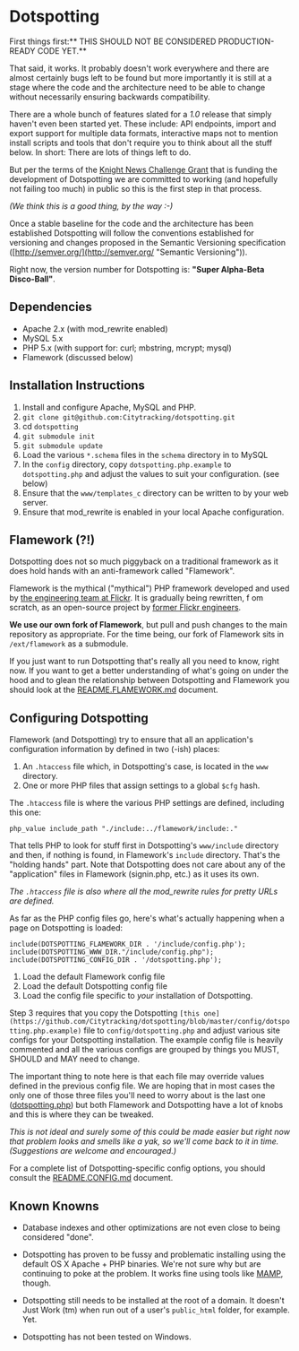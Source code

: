 Dotspotting
==

First things first:** THIS SHOULD NOT BE CONSIDERED PRODUCTION-READY CODE YET.**

That said, it works. It probably doesn't work everywhere and there are almost certainly bugs left to be found but more importantly it is still at a stage where the code and the architecture need to be able to change without necessarily ensuring backwards compatibility.

There are a whole bunch of features slated for a *1.0* release that simply haven't even been started yet. These include: API endpoints, import and export support for multiple data formats, interactive maps not to mention install scripts and tools that don't require you to think about all the stuff below. In short: There are lots of things left to do.

But per the terms of the [Knight News Challenge Grant](http://content.stamen.com/we_got_a_knight_news_grant) that is funding the development of Dotspotting we are committed to working (and hopefully not failing too much) in public so this is the first step in that process.

*(We think this is a good thing, by the way :-)*

Once a stable baseline for the code and the architecture has been established Dotspotting will follow the conventions established for versioning and changes proposed in the Semantic Versioning specification ([http://semver.org/](http://semver.org/ "Semantic Versioning")).

Right now, the version number for Dotspotting is: **"Super Alpha-Beta Disco-Ball"**.

Dependencies
--

* Apache 2.x (with mod_rewrite enabled)
* MySQL 5.x
* PHP 5.x (with support for: curl; mbstring, mcrypt; mysql)
* Flamework (discussed below)

Installation Instructions
--

1. Install and configure Apache, MySQL and PHP.
2. `git clone git@github.com:Citytracking/dotspotting.git`
3. cd `dotspotting`
4. `git submodule init`
5. `git submodule update`
6. Load the various `*.schema` files in the `schema` directory in to MySQL
7. In the `config` directory, copy `dotspotting.php.example` to `dotspotting.php` and adjust the values to suit your configuration. (see below)
8. Ensure that the `www/templates_c` directory can be written to by your web server.
9. Ensure that mod_rewrite is enabled in your local Apache configuration.

Flamework (?!)
--

Dotspotting does not so much piggyback on a traditional framework as it does hold hands with an anti-framework called "Flamework".

Flamework is the mythical ("mythical") PHP framework developed and used by [the engineering team at Flickr](http://code.flickr.com). It is gradually being rewritten, f om scratch, as an open-source project by [former Flickr engineers](http://github.com/exflickr).

**We use our own fork of Flamework**, but pull and push changes to the main repository as appropriate. For the time being, our fork of Flamework sits in `/ext/flamework` as a submodule.

If you just want to run Dotspotting that's really all you need to know, right now. If you want to get a better understanding of what's going on under the hood and to glean the relationship between Dotspotting and Flamework you should look at the [README.FLAMEWORK.md](http://github.com/citytracking/dotspotting/blob/master/README.FLAMEWORK.md) document.

Configuring Dotspotting
--

Flamework (and Dotspotting) try to ensure that all an application's configuration information by defined in two (-ish) places:

1. An `.htaccess` file which, in Dotspotting's case, is located in the `www` directory.
2. One or more PHP files that assign settings to a global `$cfg` hash.

The `.htaccess` file is where the various PHP settings are defined, including this one:

	php_value include_path "./include:../flamework/include:."

That tells PHP to look for stuff first in Dotspotting's `www/include` directory and then, if nothing is found, in Flamework's `include` directory. That's the "holding hands" part. Note that Dotspotting does not care about any of the "application" files in Flamework (signin.php, etc.) as it uses its own.

*The `.htaccess` file is also where all the mod_rewrite rules for pretty URLs are defined.*

As far as the PHP config files go, here's what's actually happening when a page on Dotspotting is loaded:

	include(DOTSPOTTING_FLAMEWORK_DIR . '/include/config.php');
	include(DOTSPOTTING_WWW_DIR."/include/config.php");
	include(DOTSPOTTING_CONFIG_DIR . '/dotspotting.php');

1. Load the default Flamework config file
2. Load the default Dotspotting config file
3. Load the config file specific to *your* installation of Dotspotting.

Step 3 requires that you copy the Dotspotting `[this one](https://github.com/Citytracking/dotspotting/blob/master/config/dotspotting.php.example)` file to `config/dotspotting.php` and adjust various site configs for your Dotspotting installation. The example config file is heavily commented and all the various configs are grouped by things you MUST, SHOULD and MAY need to change.

The important thing to note here is that each file may override values defined in the previous config file. We are hoping that in most cases the only one of those three files you'll need to worry about is the last one ([dotspotting.php](http://github.com/Citytracking/dotspotting/blob/master/config/dotspotting.php.example)) but both Flamework and Dotspotting have a lot of knobs and this is where they can be tweaked.

*This is not ideal and surely some of this could be made easier but right now that problem looks and smells like a yak, so we'll come back to it in time. (Suggestions are welcome and encouraged.)*

For a complete list of Dotspotting-specific config options, you should consult the [README.CONFIG.md](http://github.com/citytracking/dotspotting/blob/master/README.CONFIG.md) document.

Known Knowns
--

+ Database indexes and other optimizations are not even close to being considered "done".

+ Dotspotting has proven to be fussy and problematic installing using the default OS X Apache + PHP binaries. We're not sure why but are continuing to poke at the problem. It works fine using tools like [MAMP](http://www.mamp.info/), though.

+ Dotspotting still needs to be installed at the root of a domain. It doesn't Just Work (tm) when run out of a user's `public_html` folder, for example. Yet.

+ Dotspotting has not been tested on Windows.
